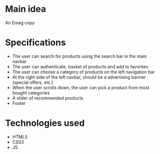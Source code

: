 # Main idea

An Emag copy

# Specifications

- The user can search for products using the search bar in the main navbar
- The user can authenticate, basket of products and add to favorites
- The user can choose a category of products on the left navigation bar
- At the right side of the left navbar, should be a advertising banner (special offers, etc.)
- When the user scrolls down, the user can pick a product from most bought categories
- A slider of recommended products
- Footer

# Technologies used

- HTML5
- CSS3
- JS